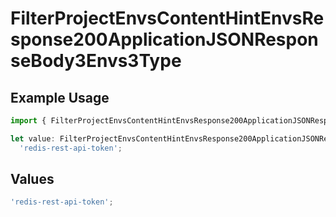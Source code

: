 # FilterProjectEnvsContentHintEnvsResponse200ApplicationJSONResponseBody3Envs3Type

## Example Usage

```typescript
import { FilterProjectEnvsContentHintEnvsResponse200ApplicationJSONResponseBody3Envs3Type } from '@vercel/client/models/operations';

let value: FilterProjectEnvsContentHintEnvsResponse200ApplicationJSONResponseBody3Envs3Type =
  'redis-rest-api-token';
```

## Values

```typescript
'redis-rest-api-token';
```
